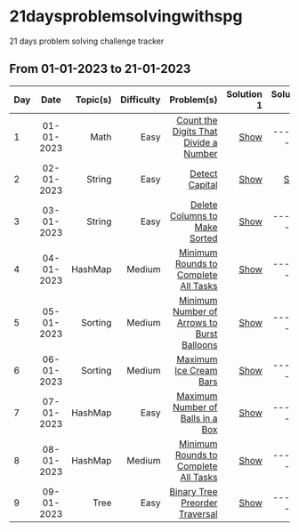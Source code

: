 # 21daysproblemsolvingwithspg
21 days problem solving challenge tracker

## From 01-01-2023 to 21-01-2023

| Day | Date       | Topic(s) | Difficulty | Problem(s)  | Solution 1 | Solution 2 |
| --- |:----------:| -----:| ----------:| -----------:| ----------:| ----------:|
| 1 | 01-01-2023 | Math | Easy | [Count the Digits That Divide a Number](https://leetcode.com/problems/count-the-digits-that-divide-a-number/)| [Show](https://leetcode.com/problems/count-the-digits-that-divide-a-number/submissions/868888618/)| ----------|
| 2 | 02-01-2023 | String | Easy | [Detect Capital](https://leetcode.com/problems/detect-capital/description/)| [Show](https://leetcode.com/problems/detect-capital/submissions/869826115/)| [Show](https://leetcode.com/problems/detect-capital/submissions/869690462/) |
| 3 | 03-01-2023 | String | Easy | [Delete Columns to Make Sorted](https://leetcode.com/problems/delete-columns-to-make-sorted/description/)| [Show](https://leetcode.com/problems/delete-columns-to-make-sorted/submissions/870538729/)| ----------|
| 4 | 04-01-2023 | HashMap | Medium | [Minimum Rounds to Complete All Tasks](https://leetcode.com/problems/minimum-rounds-to-complete-all-tasks/description/)| [Show](https://leetcode.com/problems/minimum-rounds-to-complete-all-tasks/submissions/871243135/)| ----------|
| 5 | 05-01-2023 | Sorting | Medium | [Minimum Number of Arrows to Burst Balloons](https://leetcode.com/problems/minimum-number-of-arrows-to-burst-balloons/description/)| [Show](https://leetcode.com/problems/minimum-number-of-arrows-to-burst-balloons/submissions/872009207/)| ----------|
| 6 | 06-01-2023 | Sorting | Medium | [Maximum Ice Cream Bars](https://leetcode.com/problems/minimum-rounds-to-complete-all-tasks/description/)| [Show](https://leetcode.com/problems/maximum-ice-cream-bars/submissions/872768679/)| ----------|
| 7 | 07-01-2023 | HashMap | Easy | [Maximum Number of Balls in a Box](https://leetcode.com/problems/maximum-number-of-balls-in-a-box/description/)| [Show](https://leetcode.com/problems/maximum-number-of-balls-in-a-box/submissions/873338301/)| ----------|
| 8 | 08-01-2023 | HashMap | Medium | [Minimum Rounds to Complete All Tasks](https://leetcode.com/problems/minimum-rounds-to-complete-all-tasks/description/)| [Show](https://leetcode.com/problems/minimum-rounds-to-complete-all-tasks/submissions/874071057/)| ----------|
| 9 | 09-01-2023 | Tree | Easy | [Binary Tree Preorder Traversal](https://leetcode.com/problems/binary-tree-preorder-traversal/description/)| [Show](https://leetcode.com/problems/binary-tree-preorder-traversal/submissions/874696485/)| ----------|


